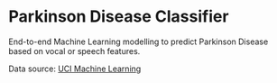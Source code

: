 # Parkinson Disease Classifier
End-to-end Machine Learning modelling to predict Parkinson Disease based on vocal or speech features.

Data source: [UCI Machine Learning](https://archive.ics.uci.edu/ml/datasets/Parkinson%27s+Disease+Classification)

